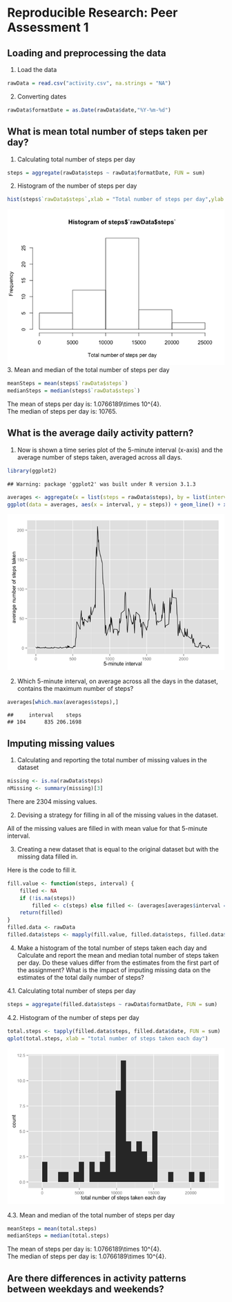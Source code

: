 # Reproducible Research: Peer Assessment 1

## Loading and preprocessing the data
1. Load the data

```r
rawData = read.csv("activity.csv", na.strings = "NA")
```

2. Converting dates

```r
rawData$formatDate = as.Date(rawData$date,"%Y-%m-%d")
```
## What is mean total number of steps taken per day?

1. Calculating total number of steps per day

```r
steps = aggregate(rawData$steps ~ rawData$formatDate, FUN = sum)
```

2. Histogram of the number of steps per day

```r
hist(steps$`rawData$steps`,xlab = "Total number of steps per day",ylab = "Frequency")
```

![](PA1_template_files/figure-html/unnamed-chunk-4-1.png) 
3. Mean and median of the total number of steps per day

```r
meanSteps = mean(steps$`rawData$steps`)
medianSteps = median(steps$`rawData$steps`)
```
The mean of steps per day is: 1.0766189\times 10^{4}.  
The median of steps per day is: 10765.  

## What is the average daily activity pattern?

1. Now is shown a time series plot of the 5-minute interval (x-axis) and the average number of steps taken, averaged across all days.


```r
library(ggplot2)
```

```
## Warning: package 'ggplot2' was built under R version 3.1.3
```

```r
averages <- aggregate(x = list(steps = rawData$steps), by = list(interval = rawData$interval), FUN = mean, na.rm = TRUE)
ggplot(data = averages, aes(x = interval, y = steps)) + geom_line() + xlab("5-minute interval") + ylab("average number of steps taken")
```

![](PA1_template_files/figure-html/unnamed-chunk-6-1.png) 

2. Which 5-minute interval, on average across all the days in the dataset, contains the maximum number of steps?


```r
averages[which.max(averages$steps),]
```

```
##     interval    steps
## 104      835 206.1698
```

## Imputing missing values

1. Calculating and reporting the total number of missing values in the dataset 


```r
missing <- is.na(rawData$steps)
nMissing <- summary(missing)[3]
```

There are 2304 missing values.

2. Devising a strategy for filling in all of the missing values in the dataset. 

All of the missing values are filled in with mean value for that 5-minute interval.

3. Creating a new dataset that is equal to the original dataset but with the missing data filled in.

Here is the code to fill it.


```r
fill.value <- function(steps, interval) {
    filled <- NA
    if (!is.na(steps)) 
        filled <- c(steps) else filled <- (averages[averages$interval == interval, "steps"])
    return(filled)
}
filled.data <- rawData
filled.data$steps <- mapply(fill.value, filled.data$steps, filled.data$interval)
```

4. Make a histogram of the total number of steps taken each day and Calculate and report the mean and median total number of steps taken per day. Do these values differ from the estimates from the first part of the assignment? What is the impact of imputing missing data on the estimates of the total daily number of steps?

4.1. Calculating total number of steps per day


```r
steps = aggregate(filled.data$steps ~ rawData$formatDate, FUN = sum)
```

4.2. Histogram of the number of steps per day


```r
total.steps <- tapply(filled.data$steps, filled.data$date, FUN = sum)
qplot(total.steps, xlab = "total number of steps taken each day")
```

![](PA1_template_files/figure-html/unnamed-chunk-11-1.png) 

4.3. Mean and median of the total number of steps per day


```r
meanSteps = mean(total.steps)
medianSteps = median(total.steps)
```
The mean of steps per day is: 1.0766189\times 10^{4}.  
The median of steps per day is: 1.0766189\times 10^{4}.  


## Are there differences in activity patterns between weekdays and weekends?

